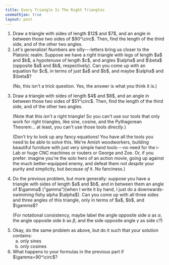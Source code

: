 ```yaml
---
title: Every Triangle Is The Right Triangles
usemathjax: true
layout: post
---
```



<ol class='problems'>
	<li> Draw a triangle with sides of length $12$ and $7$, and an angle in between those two sides of $90^\circ$. Then, find the length of the third side, and of the other two angles. </li>

<li> Let's generalize! Numbers are silly---letters bring us closer to the Platonic realm. Suppose we have a right triangle with legs of length $a$ and $b$, a hypotenuse of length $c$, and angles $\alpha$ and $\beta$ (opposite $a$ and $b$, respectively). Can you come up with an equation for $c$, in terms of just $a$ and $b$, and maybe $\alpha$ and $\beta$?

(No, this isn't a trick question. Yes, the answer is what you think it is.) </li>

<li> Draw a triangle with sides of length $4$ and $8$, and an angle in between those two sides of $51^\circ$. Then, find the length of the third side, and of the other two angles.

(Note that this *isn't* a right triangle! So you can't use our tools that only work for right triangles, like sine, cosine, and the Pythagorean Theorem... at least, you can't use those tools *directly*.)

(Don't try to look up any fancy equations! You have all the tools you need to be able to solve this. We're Amish woodworkers, building beautiful furniture with just very simple hand tools---no need for the i-Lab or huge CNC machines or routers or George and Zoe. Or, if you prefer: imagine you're the solo hero of an action movie, going up against the much better-equipped enemy, and defeat them not *despite* your purity and simplicity, but *because of* it. No fanciness.)


<li> Do the previous problem, but more generally: suppose you have a triangle with sides of length $a$ and $b$, and in between them an angle of $\gamma$ ("gamma")(when I write it by hand, I just do a downwards-swimming fishy alpha $\alpha$). Can you come up with all three sides and three angles of this triangle, only in terms of $a$, $b$, and $\gamma$?

(For notational consistency, maybe label the angle opposite side $a$ as $\alpha$, the angle opposite side $b$ as $\beta$, and the side opposite angle $\gamma$ as side $c$?)

<li> Okay, do the same problem as above, but do it such that your solution contains:
<ol style="list-style-type:lower-alpha;">
	<li> only sines
	<li> only cosines
	</ol>
<li> What happens to your formulas in the previous part if $\gamma=90^\circ$? </li>

</ol>